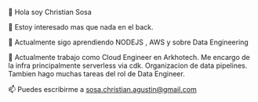 👋 Hola soy Christian Sosa

👀 Estoy interesado mas que nada en el back.

🌱 Actualmente sigo aprendiendo NODEJS , AWS y sobre Data Engineering

💞️ Actualmente trabajo como Cloud Engineer en Arkhotech. Me encargo de la infra principalmente serverless via cdk. Organizacion de data pipelines. Tambien hago muchas tareas del rol de Data Engineer.

📫 Puedes escribirme a sosa.christian.agustin@gmail.com
